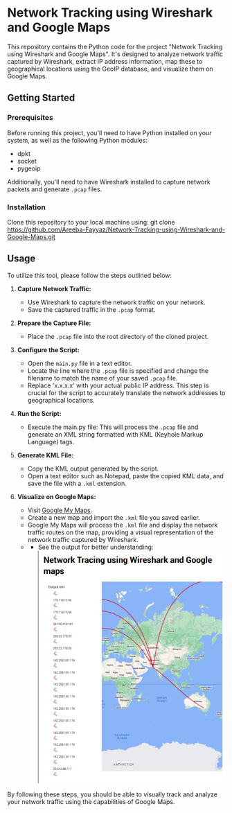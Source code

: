 # Network Tracking using Wireshark and Google Maps

This repository contains the Python code for the project "Network Tracking using Wireshark and Google Maps". It's designed to analyze network traffic captured by Wireshark, extract IP address information, map these to geographical locations using the GeoIP database, and visualize them on Google Maps. 

## Getting Started

### Prerequisites

Before running this project, you'll need to have Python installed on your system, as well as the following Python modules:
- dpkt
- socket
- pygeoip

Additionally, you'll need to have Wireshark installed to capture network packets and generate `.pcap` files.

### Installation

Clone this repository to your local machine using:
   git clone https://github.com/Areeba-Fayyaz/Network-Tracking-using-Wireshark-and-Google-Maps.git

## Usage

To utilize this tool, please follow the steps outlined below:

1. **Capture Network Traffic:**
   - Use Wireshark to capture the network traffic on your network.
   - Save the captured traffic in the `.pcap` format.

2. **Prepare the Capture File:**
   - Place the `.pcap` file into the root directory of the cloned project.

3. **Configure the Script:**
   - Open the `main.py` file in a text editor.
   - Locate the line where the `.pcap` file is specified and change the filename to match the name of your saved `.pcap` file.
   - Replace 'x.x.x.x' with your actual public IP address. This step is crucial for the script to accurately translate the network addresses to geographical locations.

4. **Run the Script:**
   - Execute the main.py file:
     This will process the `.pcap` file and generate an XML string formatted with KML (Keyhole Markup Language) tags.

5. **Generate KML File:**
   - Copy the KML output generated by the script.
   - Open a text editor such as Notepad, paste the copied KML data, and save the file with a `.kml` extension.

6. **Visualize on Google Maps:**
   - Visit [Google My Maps](https://www.google.com/mymaps).
   - Create a new map and import the `.kml` file you saved earlier.
   - Google My Maps will process the `.kml` file and display the network traffic routes on the map, providing a visual representation of the network traffic captured by Wireshark.
   - - See the output for better understanding:
  ![Network Map Screenshot](Network-Map-Screenshot.png)


By following these steps, you should be able to visually track and analyze your network traffic using the capabilities of Google Maps.

